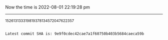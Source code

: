Now the time is 2022-08-01 22:19:28 pm

---

<small>152613133319819378134572047622357</small>

```txt

Latest commit SHA is: 9e9f0cdec42cae7a1f60750b403b5684caeca59b
```
